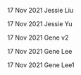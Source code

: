 17 Nov 2021 Jessie Liu

17 Nov 2021 Jessie Yu

17 Nov 2021 Gene v2

17 Nov 2021 Gene Lee

17 Nov 2021 Gene Lee1